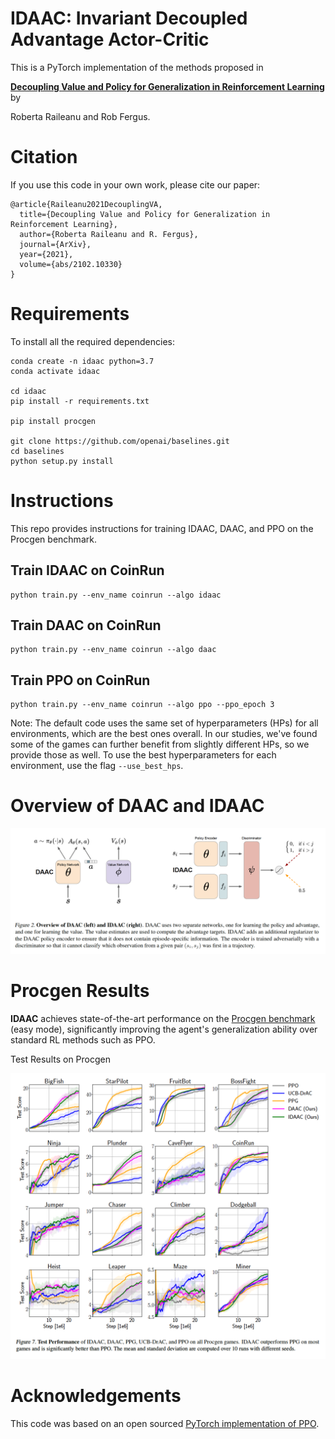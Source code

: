 # IDAAC: Invariant Decoupled Advantage Actor-Critic
This is a PyTorch implementation of the methods proposed in

[**Decoupling Value and Policy for Generalization in Reinforcement Learning**](https://arxiv.org/abs/2102.10330) by 

Roberta Raileanu and Rob Fergus.


# Citation
If you use this code in your own work, please cite our paper:
```
@article{Raileanu2021DecouplingVA,
  title={Decoupling Value and Policy for Generalization in Reinforcement Learning},
  author={Roberta Raileanu and R. Fergus},
  journal={ArXiv},
  year={2021},
  volume={abs/2102.10330}
}
```


# Requirements
To install all the required dependencies: 
```
conda create -n idaac python=3.7
conda activate idaac

cd idaac
pip install -r requirements.txt

pip install procgen

git clone https://github.com/openai/baselines.git
cd baselines 
python setup.py install 
```


# Instructions 
This repo provides instructions for training IDAAC, DAAC, and PPO on the Procgen benchmark. 

## Train IDAAC on CoinRun
```
python train.py --env_name coinrun --algo idaac
```

## Train DAAC on CoinRun
```
python train.py --env_name coinrun --algo daac
```

## Train PPO on CoinRun
```
python train.py --env_name coinrun --algo ppo --ppo_epoch 3
```

Note: The default code uses the same set of hyperparameters (HPs) for all environments, which are the best ones overall. 
In our studies, we've found some of the games can further benefit from slightly different HPs, so we provide those as well. To use the best hyperparameters for each environment, use the flag `--use_best_hps`. 


# Overview of DAAC and IDAAC

![IDAAC Overview](/figures/idaac_overview.png)


# Procgen Results 
**IDAAC** achieves state-of-the-art performance on the [Procgen benchmark](https://openai.com/blog/procgen-benchmark/) (easy mode), significantly improving the agent's generalization ability over standard RL methods such as PPO.  

Test Results on Procgen

![Procgen Test Results](/figures/idaac_procgen_test.png)


# Acknowledgements
This code was based on an open sourced [PyTorch implementation of PPO](https://github.com/ikostrikov/pytorch-a2c-ppo-acktr-gail).

